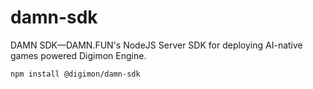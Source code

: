 # damn-sdk

DAMN SDK—DAMN.FUN's NodeJS Server SDK for deploying AI-native games powered Digimon Engine.

```
npm install @digimon/damn-sdk
```
